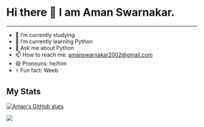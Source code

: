 # Hi there 👋 I am Aman Swarnakar.
***

- 🔭 I’m currently studying
- 🌱 I’m currently learning Python
- 💬 Ask me about Python
- 📫 How to reach me: amanswarnakar2002@gmail.com
- 😄 Pronouns: he/him
- ⚡ Fun fact: Weeb


## My Stats

[![Aman's GitHub stats](https://github-readme-stats.vercel.app/api?username=amanswarnakar)](https://github.com/anuraghazra/github-readme-stats)

<a href="https://github.com/amanswarnakar/github-readme-stats">
  <img align="center" src="https://github-readme-stats.vercel.app/api/pin/?username=amanswarnakar&repo=github-readme-stats" />
</a>
